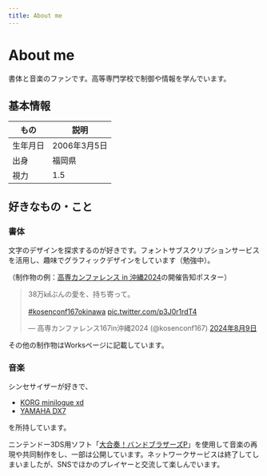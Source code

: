 ```yaml
---
title: About me
---
```


# About me

書体と音楽のファンです。高等専門学校で制御や情報を学んでいます。

## 基本情報

| もの  | 説明  |
| --- | --- |
| 生年月日 | 2006年3月5日 |
| 出身 | 福岡県 |
| 視力 | 1.5 |

## 好きなもの・こと

### 書体

文字のデザインを探求するのが好きです。フォントサブスクリプションサービスを活用し、趣味でグラフィックデザインをしています（勉強中）。

（制作物の例：[高専カンファレンス in 沖縄2024](https://kosenconf.jp/?167okinawa)の開催告知ポスター）
<blockquote class="twitter-tweet" data-lang="ja" data-theme="light"><p lang="ja" dir="ltr">38万㎢ぶんの愛を、持ち寄って。<br><br> <a href="https://twitter.com/hashtag/kosenconf167okinawa?src=hash&amp;ref_src=twsrc%5Etfw">#kosenconf167okinawa</a> <a href="https://t.co/p3J0r1rdT4">pic.twitter.com/p3J0r1rdT4</a></p>&mdash; 高専カンファレンス167in沖縄2024 (@kosenconf167) <a href="https://twitter.com/kosenconf167/status/1821897733978124443?ref_src=twsrc%5Etfw">2024年8月9日</a></blockquote><!-- <script async src="https://platform.twitter.com/widgets.js" charset="utf-8"></script> -->

その他の制作物はWorksページに記載しています。

### 音楽

シンセサイザーが好きで、

- [KORG minilogue xd](https://www.korg.com/jp/products/synthesizers/minilogue_xd/)
- [YAMAHA DX7](https://jp.yamaha.com/products/music_production/synthesizers/dx7/index.html)

を所持しています。

ニンテンドー3DS用ソフト「[大合奏！バンドブラザーズP](https://www.nintendo.co.jp/3ds/anej/index.html)」を使用して音楽の再現や共同制作をし、一部は公開しています。ネットワークサービスは終了してしまいましたが、SNSでほかのプレイヤーと交流して楽しんでいます。

###